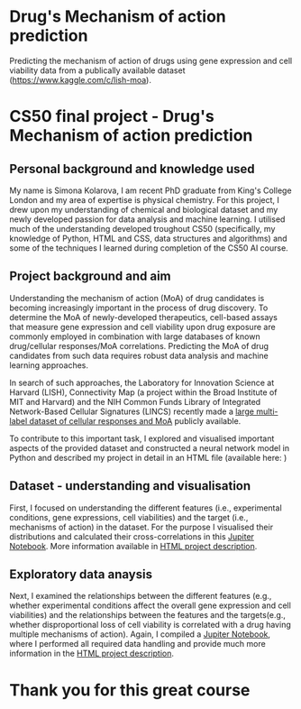 # Drug's Mechanism of action prediction
Predicting the mechanism of action of drugs using gene expression and cell viability data from a publically available dataset (https://www.kaggle.com/c/lish-moa).

# CS50 final project - Drug's Mechanism of action prediction

## Personal background and knowledge used
My name is Simona Kolarova, I am recent PhD graduate from King's College London and my area of expertise is physical chemistry. For this project, I drew upon my understanding of chemical and biological dataset and my newly developed passion for data analysis and machine learning. I utilised much of the understanding developed troughout CS50 (specifically, my knowledge of Python, HTML and CSS, data structures and algorithms) and some of the techniques I learned during completion of the CS50 AI course. 

## Project background and aim
Understanding the mechanism of action (MoA) of drug candidates is becoming increasingly important in the process of drug discovery. To determine the MoA of newly-developed therapeutics, cell-based assays that measure gene expression and cell viability upon drug exposure are commonly employed in combination with large databases of known drug/cellular responses/MoA correlations. Predicting the MoA of drug candidates from such data requires robust data analysis and machine learning approaches.

In search of such approaches, the Laboratory for Innovation Science at Harvard (LISH), Connectivity Map (a project within the Broad Institute of MIT and Harvard) and the NIH Common Funds Library of Integrated Network-Based Cellular Signatures (LINCS) recently made a [large multi-label dataset of cellular responses and MoA](https://www.kaggle.com/c/lish-moa) publicly available.

To contribute to this important task, I explored and visualised important aspects of the provided dataset and constructed a neural network model in Python and described my project in detail in an HTML file (available here: )

## Dataset - understanding and visualisation
First, I focused on understanding the different features (i.e., experimental conditions, gene expressions, cell viabilities) and the target (i.e., mechanisms of action) in the dataset. For the purpose I visualised their distributions and calculated their cross-correlations in this [Jupiter Notebook](). More information available in [HTML project description]().

## Exploratory data anaysis
Next, I examined the relationships between the different features (e.g., whether experimental conditions affect the overall gene expression and cell viabilities) and the relationships between the features and the targets(e.g., whether disproportional loss of cell viability is correlated with a drug having multiple mechanisms of action). 
Again, I compiled a [Jupiter Notebook](), where I performed all required data handling and provide much more information in the [HTML project description]().




# Thank you for this great course

